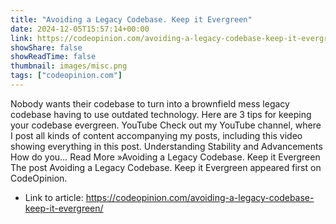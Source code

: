 ```yaml
---
title: "Avoiding a Legacy Codebase. Keep it Evergreen"
date: 2024-12-05T15:57:14+00:00
link: https://codeopinion.com/avoiding-a-legacy-codebase-keep-it-evergreen/
showShare: false
showReadTime: false
thumbnail: images/misc.png
tags: ["codeopinion.com"]
---
```

Nobody wants their codebase to turn into a brownfield mess legacy codebase having to use outdated technology. Here are 3 tips for keeping your codebase evergreen. YouTube Check out my YouTube channel, where I post all kinds of content accompanying my posts, including this video showing everything in this post. Understanding Stability and Advancements How do you… Read More »Avoiding a Legacy Codebase. Keep it Evergreen
The post Avoiding a Legacy Codebase. Keep it Evergreen appeared first on CodeOpinion.

- Link to article: https://codeopinion.com/avoiding-a-legacy-codebase-keep-it-evergreen/